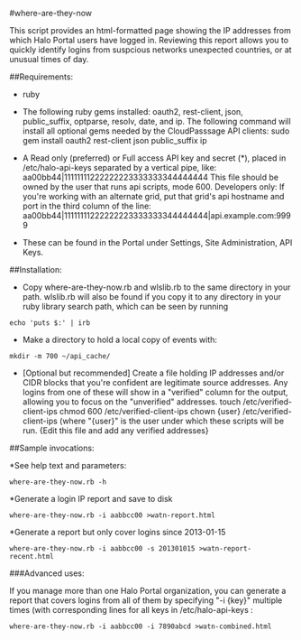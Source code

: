 #where-are-they-now

This script provides an html-formatted page showing the IP
addresses from which Halo Portal users have logged in.  Reviewing this
report allows you to quickly identify logins from suspcious networks
unexpected countries, or at unusual times of day.

##Requirements:
* ruby
* The following ruby gems installed: oauth2, rest-client, json, public_suffix, optparse, resolv, date, and ip.  The following command will install all optional gems needed by the CloudPasssage API clients:
  sudo gem install oauth2 rest-client json public_suffix ip
* A Read only (preferred) or Full access API key and secret (*), placed in /etc/halo-api-keys separated by a vertical pipe, like:
aa00bb44|11111111222222223333333344444444
  This file should be owned by the user that runs api scripts, mode 600.
  Developers only: If you're working with an alternate grid, put that 
  grid's api hostname and port in the third column of the line:
aa00bb44|11111111222222223333333344444444|api.example.com:9999

* These can be found in the Portal under Settings, Site Administration, 
  API Keys.

##Installation:
* Copy where-are-they-now.rb and wlslib.rb to the same directory in your path. wlslib.rb will also be found if you copy it to any directory in your
ruby library search path, which can be seen by running
```
echo 'puts $:' | irb
```
* Make a directory to hold a local copy of events with:
```
mkdir -m 700 ~/api_cache/
```
* [Optional but recommended] Create a file holding IP addresses and/or CIDR blocks that you're confident are legitimate source addresses.  Any logins from one of these will show in a "verified" column for the output, allowing you to focus on the "unverified" addresses.
touch /etc/verified-client-ips
chmod 600 /etc/verified-client-ips
chown {user} /etc/verified-client-ips
(where "{user}" is the user under which these scripts will be run.
{Edit this file and add any verified addresses}


##Sample invocations:

*See help text and parameters:
```
where-are-they-now.rb -h
```

*Generate a login IP report and save to disk
```
where-are-they-now.rb -i aabbcc00 >watn-report.html
```

*Generate a report but only cover logins since 2013-01-15
```
where-are-they-now.rb -i aabbcc00 -s 201301015 >watn-report-recent.html
```

###Advanced uses:

If you manage more than one Halo Portal organization, you can generate
a report that covers logins from all of them by specifying "-i {key}"
multiple times (with corresponding lines for all keys in
/etc/halo-api-keys :
```
where-are-they-now.rb -i aabbcc00 -i 7890abcd >watn-combined.html
```
